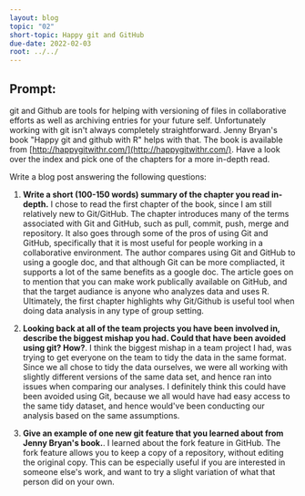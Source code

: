 ```yaml
---
layout: blog
topic: "02"
short-topic: Happy git and GitHub
due-date: 2022-02-03
root: ../../
---
```


## Prompt:

git and Github are tools for helping with versioning of files in collaborative efforts as well as archiving entries for your future self. 
Unfortunately working with git isn't always completely straightforward. 
Jenny Bryan's book "Happy git and github with R" helps with that. The book is available from [http://happygitwithr.com/](http://happygitwithr.com/). Have a look over the index and pick one of the chapters for a more in-depth read.

Write a blog post answering the following questions: 

1. **Write a short (100-150 words) summary of the chapter you read in-depth.**
I chose to read the first chapter of the book, since I am still relatively new to Git/GitHub. The chapter introduces many of the terms associated with Git and GitHub, such as pull, commit, push, merge and repository. It also goes through some of the pros of using Git and GitHub, specifically that it is most useful for people working in a collaborative environment. The author compares using Git and GitHub to using a google doc, and that although Git can be more compliacted, it supports a lot of the same benefits as a google doc. The article goes on to mention that you can make work publically available on GitHub, and that the target audiance is anyone who analyzes data and uses R. Ultimately, the first chapter highlights why Git/Github is useful tool when doing data analysis in any type of group setting. 

2. **Looking back at all of the team projects you have been involved in, describe the biggest mishap you had. Could that have been avoided using git? How?**. 
I think the biggest mishap in a team project I had, was trying to get everyone on the team to tidy the data in the same format. Since we all chose to tidy the data ourselves, we were all working with slightly different versions of the same data set, and hence ran into issues when comparing our analyses. I definitely think this could have been avoided using Git, because we all would have had easy access to the same tidy dataset, and hence would've been conducting our analysis based on the same assumptions. 
3. **Give an example of one new git feature that you learned about from Jenny Bryan's book.**.
I learned about the fork feature in GitHub. The fork feature allows you to keep a copy of a repository, without editing the original copy. This can be especially useful if you are interested in someone else's work, and want to try a slight variation of what that person did on your own. 
